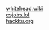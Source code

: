 [whitehead.wiki](https://whitehead.wiki)\
[csjobs.lol](https://csjobs.lol)\
[hackku.org](https://hackku.org)

